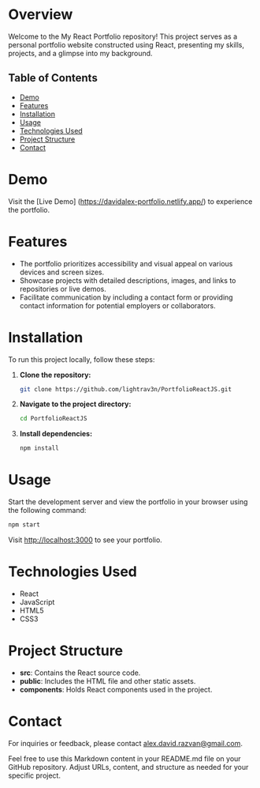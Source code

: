 # Overview

Welcome to the My React Portfolio repository! This project serves as a personal portfolio website constructed using React, presenting my skills, projects, and a glimpse into my background.

## Table of Contents

- [Demo](#demo)
- [Features](#features)
- [Installation](#installation)
- [Usage](#usage)
- [Technologies Used](#technologies-used)
- [Project Structure](#project-structure)
- [Contact](#contact)

# Demo

Visit the [Live Demo] (https://davidalex-portfolio.netlify.app/) to experience the portfolio.

# Features

- The portfolio prioritizes accessibility and visual appeal on various devices and screen sizes.
- Showcase projects with detailed descriptions, images, and links to repositories or live demos.
- Facilitate communication by including a contact form or providing contact information for potential employers or collaborators.

# Installation

To run this project locally, follow these steps:

1. **Clone the repository:**

    ```bash
    git clone https://github.com/lightrav3n/PortfolioReactJS.git
    ```

2. **Navigate to the project directory:**

    ```bash
    cd PortfolioReactJS
    ```

3. **Install dependencies:**

    ```bash
    npm install
    ```

# Usage

Start the development server and view the portfolio in your browser using the following command:

```bash
npm start
```
Visit [http://localhost:3000](http://localhost:3000) to see your portfolio.

# Technologies Used

- React
- JavaScript
- HTML5
- CSS3

# Project Structure

- **src**: Contains the React source code.
- **public**: Includes the HTML file and other static assets.
- **components**: Holds React components used in the project.

# Contact

For inquiries or feedback, please contact alex.david.razvan@gmail.com.


Feel free to use this Markdown content in your README.md file on your GitHub repository. Adjust URLs, content, and structure as needed for your specific project.

